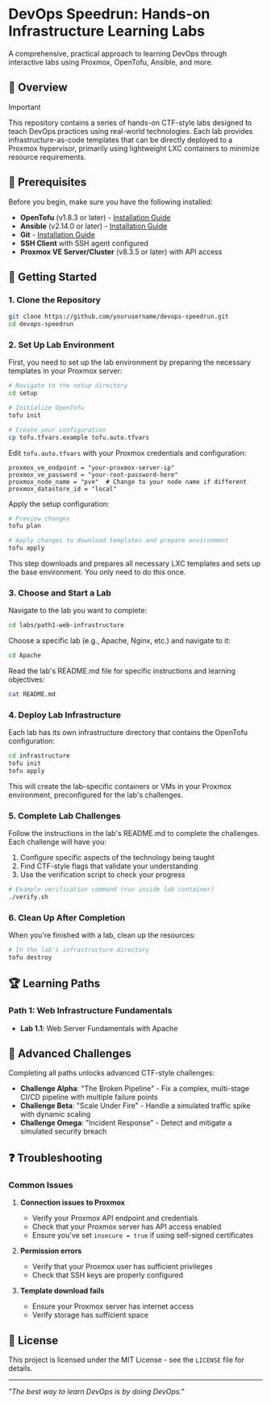 # DevOps Speedrun: Hands-on Infrastructure Learning Labs

A comprehensive, practical approach to learning DevOps through interactive labs using Proxmox, OpenTofu, Ansible, and more.

## 🚀 Overview

> [!IMPORTANT]  
> This repository contains a series of hands-on CTF-style labs designed to teach DevOps practices using real-world technologies. Each lab provides infrastructure-as-code templates that can be directly deployed to a Proxmox hypervisor, primarily using lightweight LXC containers to minimize resource requirements.

## 🔧 Prerequisites

Before you begin, make sure you have the following installed:

- **OpenTofu** (v1.8.3 or later) - [Installation Guide](https://opentofu.org/docs/intro/install/)
- **Ansible** (v2.14.0 or later) - [Installation Guide](https://docs.ansible.com/ansible/latest/installation_guide/intro_installation.html)
- **Git** - [Installation Guide](https://git-scm.com/book/en/v2/Getting-Started-Installing-Git)
- **SSH Client** with SSH agent configured
- **Proxmox VE Server/Cluster** (v8.3.5 or later) with API access

## 🚦 Getting Started

### 1. Clone the Repository

```bash
git clone https://github.com/yourusername/devops-speedrun.git
cd devops-speedrun
```

### 2. Set Up Lab Environment

First, you need to set up the lab environment by preparing the necessary templates in your Proxmox server:

```bash
# Navigate to the setup directory
cd setup

# Initialize OpenTofu
tofu init

# Create your configuration
cp tofu.tfvars.example tofu.auto.tfvars
```

Edit `tofu.auto.tfvars` with your Proxmox credentials and configuration:

```
proxmox_ve_endpoint = "your-proxmox-server-ip"
proxmox_ve_password = "your-root-password-here"
proxmox_node_name = "pve"  # Change to your node name if different
proxmox_datastore_id = "local"
```

Apply the setup configuration:

```bash
# Preview changes
tofu plan

# Apply changes to download templates and prepare environment
tofu apply
```

This step downloads and prepares all necessary LXC templates and sets up the base environment. You only need to do this once.

### 3. Choose and Start a Lab

Navigate to the lab you want to complete:

```bash
cd labs/path1-web-infrastructure
```

Choose a specific lab (e.g., Apache, Nginx, etc.) and navigate to it:

```bash
cd Apache
```

Read the lab's README.md file for specific instructions and learning objectives:

```bash
cat README.md
```

### 4. Deploy Lab Infrastructure

Each lab has its own infrastructure directory that contains the OpenTofu configuration:

```bash
cd infrastructure
tofu init
tofu apply
```

This will create the lab-specific containers or VMs in your Proxmox environment, preconfigured for the lab's challenges.

### 5. Complete Lab Challenges

Follow the instructions in the lab's README.md to complete the challenges. Each challenge will have you:

1. Configure specific aspects of the technology being taught
2. Find CTF-style flags that validate your understanding
3. Use the verification script to check your progress

```bash
# Example verification command (run inside lab container)
./verify.sh
```

### 6. Clean Up After Completion

When you're finished with a lab, clean up the resources:

```bash
# In the lab's infrastructure directory
tofu destroy
```

## 🏆 Learning Paths

### Path 1: Web Infrastructure Fundamentals
- **Lab 1.1**: Web Server Fundamentals with Apache

## 🏁 Advanced Challenges

Completing all paths unlocks advanced CTF-style challenges:

- **Challenge Alpha**: "The Broken Pipeline" - Fix a complex, multi-stage CI/CD pipeline with multiple failure points
- **Challenge Beta**: "Scale Under Fire" - Handle a simulated traffic spike with dynamic scaling
- **Challenge Omega**: "Incident Response" - Detect and mitigate a simulated security breach

## ❓ Troubleshooting

### Common Issues

1. **Connection issues to Proxmox**
   - Verify your Proxmox API endpoint and credentials
   - Check that your Proxmox server has API access enabled
   - Ensure you've set `insecure = true` if using self-signed certificates

2. **Permission errors**
   - Verify that your Proxmox user has sufficient privileges
   - Check that SSH keys are properly configured

3. **Template download fails**
   - Ensure your Proxmox server has internet access
   - Verify storage has sufficient space

## 📜 License

This project is licensed under the MIT License - see the `LICENSE` file for details.

---

*"The best way to learn DevOps is by doing DevOps."*
